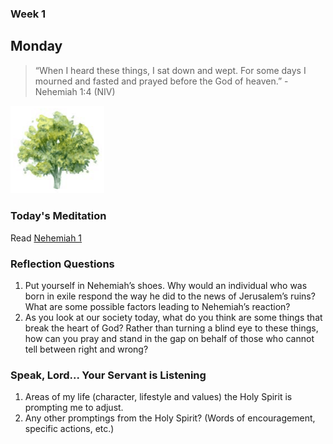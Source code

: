 ### Week 1

## Monday

>  “When I heard these things, I sat down and wept. For some days I mourned and fasted and prayed before the God of heaven.” - Nehemiah 1:4 (NIV)

<img src="/assets/img/tree.png" style="width: 150px">

### Today's Meditation
Read <a href="https://www.biblegateway.com/passage/?search=Nehemiah+1&version=NIV" target="_blank">Nehemiah 1</a>

### Reflection Questions

1. Put yourself in Nehemiah’s shoes. Why would an individual who was born in exile respond the way he did to the news of Jerusalem’s ruins? What are some possible factors leading to Nehemiah’s reaction?
2. As you look at our society today, what do you think are some things that break the heart of God? Rather than turning a blind eye to these things, how can you pray and stand in the gap on behalf of those who cannot tell between right and wrong?


### Speak, Lord... Your Servant is Listening
1. Areas of my life (character, lifestyle and values) the Holy Spirit is prompting me to adjust.
2. Any other promptings from the Holy Spirit? (Words of encouragement, specific actions, etc.)